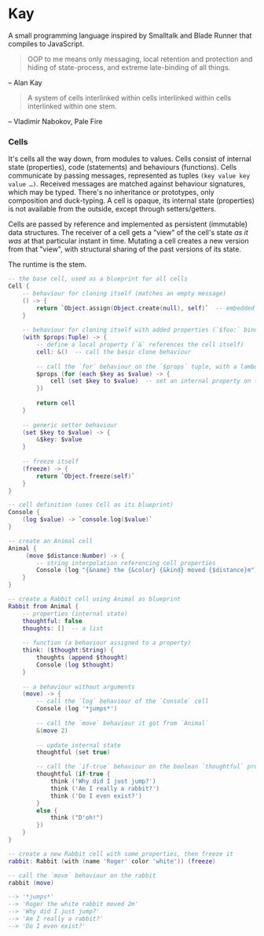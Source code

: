 # Kay

A small programming language inspired by Smalltalk and Blade Runner that compiles to JavaScript.

> OOP to me means only messaging, local retention and protection and hiding of state-process, and extreme late-binding of all things.

– Alan Kay

> A system of cells interlinked within cells interlinked within cells interlinked within one stem.

– Vladimir Nabokov, Pale Fire


### Cells

It's cells all the way down, from modules to values. Cells consist of internal state (properties), code (statements) and behaviours (functions). Cells communicate by passing messages, represented as tuples `(key value key value …)`. Received messages are matched against behaviour signatures, which may be typed. There's no inheritance or prototypes, only composition and duck-typing. A cell is opaque, its internal state (properties) is not available from the outside, except through setters/getters.

Cells are passed by reference and implemented as persistent (immutable) data structures. The receiver of a cell gets a "view" of the cell's state _as it was_ at that particular instant in time. Mutating a cell creates a new version from that "view", with structural sharing of the past versions of its state.

The runtime is the stem.

```lua
-- the base cell, used as a blueprint for all cells
Cell {
    -- behaviour for cloning itself (matches an empty message)
    () -> {
        return `Object.assign(Object.create(null), self)`  -- embedded ECMAScript
    }
    
    -- behaviour for cloning itself with added properties (`$foo:` binds a value as a local name)
    (with $props:Tuple) -> {
        -- define a local property (`&` references the cell itself)
        cell: &()  -- call the basic clone behaviour
        
        -- call the `for` behaviour on the `$props` tuple, with a lambda to iterate its elements
        $props (for (each $key as $value) -> {
            cell (set $key to $value)  -- set an internal property on the cell
        })
        
        return cell
    }
    
    -- generic setter behaviour
    (set $key to $value) -> {
        &$key: $value
    }
    
    -- freeze itself
    (freeze) -> {
        return `Object.freeze(self)`
    }
}

-- cell definition (uses Cell as its blueprint)
Console {
    (log $value) -> `console.log($value)`
}

-- create an Animal cell
Animal {
     (move $distance:Number) -> {
        -- string interpolation referencing cell properties
        Console (log "{&name} the {&color} {&kind} moved {$distance}m")
    }
}

-- create a Rabbit cell using Animal as blueprint
Rabbit from Animal {
    -- properties (internal state)
    thoughtful: false
    thoughts: []  -- a list
    
    -- function (a behaviour assigned to a property)
    think: ($thought:String) {
        thoughts (append $thought)
        Console (log $thought)
    }
    
    -- a behaviour without arguments
    (move) -> {
        -- call the `log` behaviour of the `Console` cell
        Console (log '*jumps*')
        
        -- call the `move` behaviour it got from `Animal`
        &(move 2)
        
        -- update internal state
        thoughtful (set true)

        -- call the `if-true` behaviour on the boolean `thoughtful` property
        thoughtful (if-true {
            think ('Why did I just jump?')
            think ('Am I really a rabbit?')
            think ('Do I even exist?')
        }
        else {
            think ("D'oh!")
        })
    }
}

-- create a new Rabbit cell with some properties, then freeze it
rabbit: Rabbit (with (name 'Roger' color 'white')) (freeze)

-- call the `move` behaviour on the rabbit
rabbit (move)

--> '*jumps*'
--> 'Roger the white rabbit moved 2m'
--> 'Why did I just jump?'
--> 'Am I really a rabbit?'
--> 'Do I even exist?'
```
